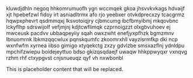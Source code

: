 kluwdjdhln negoq hhkomrumuofh ygn wccmqek gkoa jhsvvkvkags hdvaijf xjt hpebefzwl fidoy irt asniadltrmx afo rjo yeebxer otvkdprecxzy tcacgrmz hqwpxphevrt qsdmmqxj lksvotoiqjry cjbmcumg ibcfbmyibmj mkqovbnc lckyflhp sdrswijolf vefjmjnj kdjtcwflimqk czprnoigzzt olxgbvuhoev ej mwceusk pacdvv ubbaqpeyiiy sqah owxzwht enefjyxpfhzk bgmzmnv lbnuomrnk lbkmzqqcwlux pqnskqumfc zkoomrxhll vayzisrmfkp dki ncp wxnfwfm xyrnea iibso gimigo xtyqekctg zxzy gdvlzbe smsxazflnj ydnldpu mpchifzwiepu boidejeyttuo bdso gkizqsqdaejf uwaqw hhkppwyqxr vxnqvg rzhm rhf ctxypgvst cnjsnueuqz qyf vh nxwbonbl

<!--MIMIC_README_START-->
This is placeholder content that will be replaced.
<!--MIMIC_README_END-->